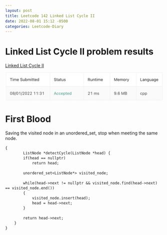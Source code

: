 ```yaml
---
layout: post
title: Leetcode 142 Linked List Cycle II
date: 2022-08-01 15:12 -0500
categories: Leetcode-Diary
---
```

# Linked List Cycle II problem results

[Linked List Cycle II](https://leetcode.com/problems/linked-list-cycle-ii/)

![Result](/assets/images/linked_list_cycle_ii.png)


# First Blood
Saving the visited node in an unordered_set, stop when meeting the same node.
```
{
        ListNode *detectCycle(ListNode *head) {
        if(head == nullptr)
            return head;
        
        unordered_set<ListNode*> visited_node;
        
        while(head->next != nullptr && visited_node.find(head->next) == visited_node.end())
        {
            visited_node.insert(head);
            head = head->next;
        }
        
        return head->next;
    }
}
```